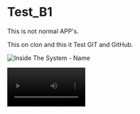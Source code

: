 # Test_B1

This is not normal APP's.

This on clon and this it Test GIT and GitHub.

![Inside The System - Name](https://cdn.modrinth.com/data/cached_images/e4be83150dc4a8d91474e792218bf1a1dbfcc38f.png)

<video src='https://www.youtube-nocookie.com/embed/z36yCMZo7zE' width=180/>